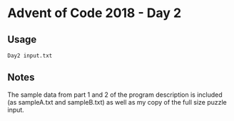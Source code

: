 # Advent of Code 2018 - Day 2

## Usage
```
Day2 input.txt
```

## Notes
The sample data from part 1 and 2 of the program description is included (as sampleA.txt and sampleB.txt) as well as my copy of the full size puzzle input.